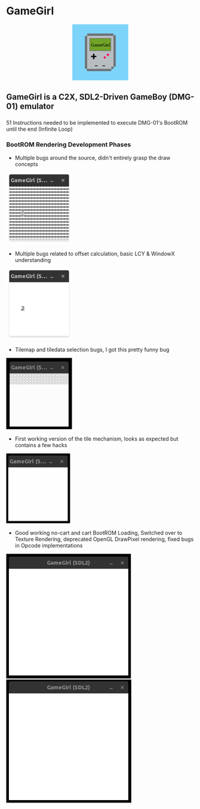 # GameGirl
<p align="center">
  <img src="resources/icon.png" style="height: 150px; width: 150px"/>
</p>

## GameGirl is a C2X, SDL2-Driven GameBoy (DMG-01) emulator

###
51 Instructions needed to be implemented to execute DMG-01's BootROM until the end (Infinite Loop)

### BootROM Rendering Development Phases
* Multiple bugs around the source, didn't entirely grasp the draw concepts

![First Try](resources/brom1.png)

* Multiple bugs related to offset calculation, basic LCY & WindowX understanding

![Second Try](resources/brom2.png)

* Tilemap and tiledata selection bugs, I got this pretty funny bug

![Third Try](resources/bromfunnybug.gif)

* First working version of the tile mechanism, looks as expected but contains a few hacks

![Fourth Try](resources/bromw.gif)

* Good working no-cart and cart BootROM Loading, Switched over to Texture Rendering, deprecated OpenGL DrawPixel rendering, fixed bugs in Opcode implementations

![No Cart](resources/bromnocart.gif) ![Inserted Cart](resources/bromcart.gif)
